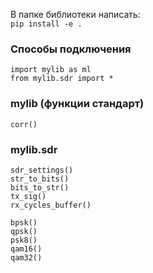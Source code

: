 В папке библиотеки написать:    
`pip install -e .`


### Способы подключения 
```
import mylib as ml
from mylib.sdr import *
```


### mylib (функции стандарт)
```
corr()
```


### mylib.sdr
```
sdr_settings()
str_to_bits()
bits_to_str()
tx_sig()
rx_cycles_buffer()

bpsk()
qpsk()
psk8()
qam16()
qam32()
```
